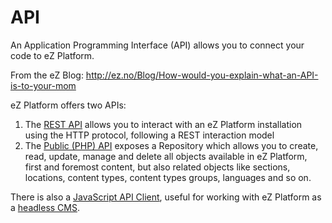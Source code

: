 #  API

An Application Programming Interface (API) allows you to connect your code to eZ Platform.

From the eZ Blog: <http://ez.no/Blog/How-would-you-explain-what-an-API-is-to-your-mom>

eZ Platform offers two APIs:

1.  The [REST API](https://doc.ez.no/display/DEVELOPER/REST+API+Guide) allows you to interact with an eZ Platform installation using the HTTP protocol, following a REST interaction model
2.  The [Public (PHP) API](https://doc.ez.no/display/DEVELOPER/Public+API+Guide) exposes a Repository which allows you to create, read, update, manage and delete all objects available in eZ Platform, first and foremost content, but also related objects like sections, locations, content types, content types groups, languages and so on.

There is also a [JavaScript API Client](JS-Client_31429579.html), useful for working with eZ Platform as a [headless CMS](http://ez.no/Blog/Content-as-a-Service-CaaS-Decoupled-CMS-and-Headless-CMS-101).
